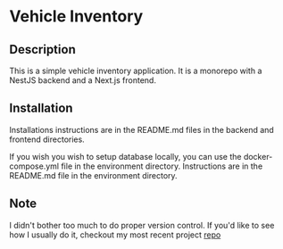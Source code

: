 # Vehicle Inventory

## Description

This is a simple vehicle inventory application. It is a monorepo with a NestJS backend and a Next.js frontend.

## Installation

Installations instructions are in the README.md files in the backend and frontend directories.

If you wish you wish to setup database locally, you can use the docker-compose.yml file in the environment directory. Instructions are in the README.md file in the environment directory.

## Note

I didn't bother too much to do proper version control. If you'd like to see how I usually do it, checkout my most recent project [repo](https://gitlab.com/SaltySkyPie/blog-app)
